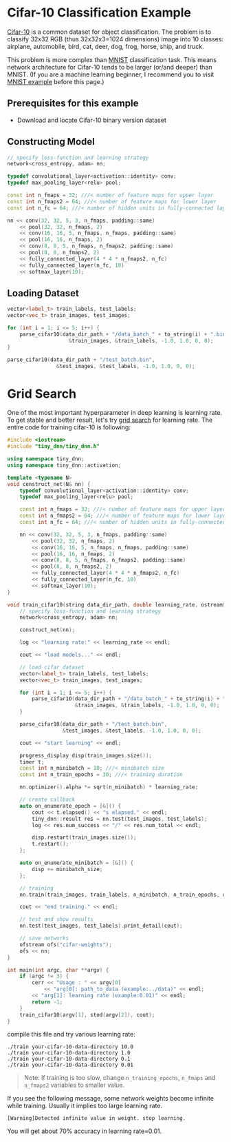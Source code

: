 # Cifar-10 Classification Example

[Cifar-10](http://www.cs.toronto.edu/~kriz/cifar.html) is a common dataset for object classification.
The problem is to classify 32x32 RGB (thus 32x32x3=1024 dimensions) image into 10 classes:
airplane, automobile, bird, cat, deer, dog, frog, horse, ship, and truck. 

This problem is more complex than [MNIST](http://yann.lecun.com/exdb/mnist/) classification task.
This means network architecture for Cifar-10 tends to be larger (or/and deeper) than MNIST.
(If you are a machine learning beginner, I recommend you to visit 
[MNIST example](https://github.com/nyanp/tiny-cnn/tree/master/examples/mnist) before this page.)

## Prerequisites for this example
- Download and locate Cifar-10 binary version dataset

## Constructing Model

```cpp
// specify loss-function and learning strategy
network<cross_entropy, adam> nn;

typedef convolutional_layer<activation::identity> conv;
typedef max_pooling_layer<relu> pool;

const int n_fmaps = 32; ///< number of feature maps for upper layer
const int n_fmaps2 = 64; ///< number of feature maps for lower layer
const int n_fc = 64; ///< number of hidden units in fully-connected layer

nn << conv(32, 32, 5, 3, n_fmaps, padding::same)
    << pool(32, 32, n_fmaps, 2)
    << conv(16, 16, 5, n_fmaps, n_fmaps, padding::same)
    << pool(16, 16, n_fmaps, 2)
    << conv(8, 8, 5, n_fmaps, n_fmaps2, padding::same)
    << pool(8, 8, n_fmaps2, 2)
    << fully_connected_layer(4 * 4 * n_fmaps2, n_fc)
    << fully_connected_layer(n_fc, 10)
    << softmax_layer(10);

```

## Loading Dataset
```cpp
vector<label_t> train_labels, test_labels;
vector<vec_t> train_images, test_images;

for (int i = 1; i <= 5; i++) {
    parse_cifar10(data_dir_path + "/data_batch_" + to_string(i) + ".bin",
                    &train_images, &train_labels, -1.0, 1.0, 0, 0);
}

parse_cifar10(data_dir_path + "/test_batch.bin",
                &test_images, &test_labels, -1.0, 1.0, 0, 0);
```

# Grid Search
One of the most important hyperparameter in deep learning is learning rate. 
To get stable and better result, let's try [grid search](https://en.wikipedia.org/wiki/Hyperparameter_optimization#Grid_search)
for learning rate. The entire code for training cifar-10 is following:

```cpp
#include <iostream>
#include "tiny_dnn/tiny_dnn.h"

using namespace tiny_dnn;
using namespace tiny_dnn::activation;

template <typename N>
void construct_net(N& nn) {
    typedef convolutional_layer<activation::identity> conv;
    typedef max_pooling_layer<relu> pool;

    const int n_fmaps = 32; ///< number of feature maps for upper layer
    const int n_fmaps2 = 64; ///< number of feature maps for lower layer
    const int n_fc = 64; ///< number of hidden units in fully-connected layer

    nn << conv(32, 32, 5, 3, n_fmaps, padding::same)
        << pool(32, 32, n_fmaps, 2)
        << conv(16, 16, 5, n_fmaps, n_fmaps, padding::same)
        << pool(16, 16, n_fmaps, 2)
        << conv(8, 8, 5, n_fmaps, n_fmaps2, padding::same)
        << pool(8, 8, n_fmaps2, 2)
        << fully_connected_layer(4 * 4 * n_fmaps2, n_fc)
        << fully_connected_layer(n_fc, 10)
        << softmax_layer(10);
}

void train_cifar10(string data_dir_path, double learning_rate, ostream& log) {
    // specify loss-function and learning strategy
    network<cross_entropy, adam> nn;

    construct_net(nn);

    log << "learning rate:" << learning_rate << endl;

    cout << "load models..." << endl;

    // load cifar dataset
    vector<label_t> train_labels, test_labels;
    vector<vec_t> train_images, test_images;

    for (int i = 1; i <= 5; i++) {
        parse_cifar10(data_dir_path + "/data_batch_" + to_string(i) + ".bin",
                      &train_images, &train_labels, -1.0, 1.0, 0, 0);
    }

    parse_cifar10(data_dir_path + "/test_batch.bin",
                  &test_images, &test_labels, -1.0, 1.0, 0, 0);

    cout << "start learning" << endl;

    progress_display disp(train_images.size());
    timer t;
    const int n_minibatch = 10; ///< minibatch size
    const int n_train_epochs = 30; ///< training duration

    nn.optimizer().alpha *= sqrt(n_minibatch) * learning_rate;

    // create callback
    auto on_enumerate_epoch = [&]() {
        cout << t.elapsed() << "s elapsed." << endl;
        tiny_dnn::result res = nn.test(test_images, test_labels);
        log << res.num_success << "/" << res.num_total << endl;

        disp.restart(train_images.size());
        t.restart();
    };

    auto on_enumerate_minibatch = [&]() {
        disp += minibatch_size;
    };

    // training
    nn.train(train_images, train_labels, n_minibatch, n_train_epochs, on_enumerate_minibatch, on_enumerate_epoch);

    cout << "end training." << endl;

    // test and show results
    nn.test(test_images, test_labels).print_detail(cout);

    // save networks
    ofstream ofs("cifar-weights");
    ofs << nn;
}

int main(int argc, char **argv) {
    if (argc != 3) {
        cerr << "Usage : " << argv[0]
            << "arg[0]: path_to_data (example:../data)" << endl;
        << "arg[1]: learning rate (example:0.01)" << endl;
        return -1;
    }
    train_cifar10(argv[1], stod(argv[2]), cout);
}
```

compile this file and try various learning rate:

```
./train your-cifar-10-data-directory 10.0
./train your-cifar-10-data-directory 1.0
./train your-cifar-10-data-directory 0.1
./train your-cifar-10-data-directory 0.01
```

>Note:
>If training is too slow, change ```n_training_epochs```, ```n_fmaps``` and ```n_fmaps2``` variables to smaller value.

If you see the following message, some network weights become infinite while training.
Usually it implies too large learning rate.

```
[Warning]Detected infinite value in weight. stop learning.
```

You will get about 70% accuracy in learning rate=0.01.